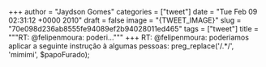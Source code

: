 
+++
author = "Jaydson Gomes"
categories = ["tweet"]
date = "Tue Feb 09 02:31:12 +0000 2010"
draft = false
image = "{TWEET_IMAGE}"
slug = "70e098d236ab8555fe94089ef2b94028011ed465"
tags = ["tweet"]
title = """RT: @felipenmoura: poderi..."""
+++
RT: @felipenmoura: poderiamos aplicar a seguinte instrução à algumas pessoas: preg_replace('/.*/', 'mimimi', $papoFurado);
